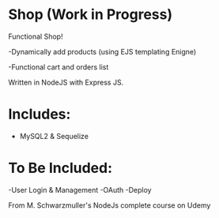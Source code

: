 # Shop (Work in Progress)
Functional Shop!

-Dynamically add products (using EJS templating Enigne)

-Functional cart and orders list

Written in NodeJS with Express JS.

# Includes:
- MySQL2 & Sequelize

# To Be Included:
-User Login & Management
-OAuth
-Deploy


From M. Schwarzmuller's NodeJs complete course on Udemy
